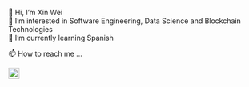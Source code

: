 👋 Hi, I’m Xin Wei  
👀 I’m interested in Software Engineering, Data Science and Blockchain Technologies  
🌱 I’m currently learning Spanish  
<!---
- 💞️ I’m looking to collaborate on ...
--->



📫 How to reach me ...  

[<img align="left" alt="codeSTACKr | LinkedIn" width="22px" src="https://cdn.jsdelivr.net/npm/simple-icons@v3/icons/linkedin.svg" />][linkedin]




[linkedin]: https://www.linkedin.com/in/xinweit/

<!---
xinweit/xinweit is a ✨ special ✨ repository because its `README.md` (this file) appears on your GitHub profile.
You can click the Preview link to take a look at your changes.
--->
